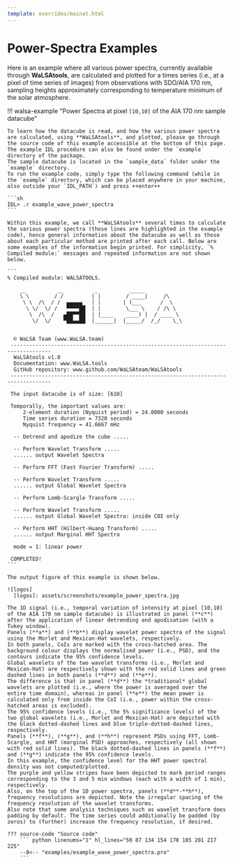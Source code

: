 ```yaml
---
template: overrides/mainat.html
---
```


# Power-Spectra Examples

Here is an example where all various power spectra, currently available through **WaLSAtools**, are calculated and plotted for a times series (i.e., at a pixel of time series of images) from observations with SDO/AIA 170 nm, sampling heights approximately corresponding to temperature minimum of the solar atmosphere.

  [1]: introduction.md

!!! walsa-example "Power Spectra at pixel `[10,10]` of the AIA 170 nm sample datacube"

    To learn how the datacube is read, and how the various power spectra are calculated, using **WaLSAtools**, and plotted, please go through the source code of this example accessible at the bottom of this page. 
    The example IDL procedure can also be found under the `example` directory of the package. 
	The sample datacube is located in the `sample_data` folder under the `example` directory. 
	To run the example code, simply type the following command (while in the `example` directory, which can be placed anywhere in your machine, also outside your `IDL_PATH`) and press ++enter++ 

    ```sh
    IDL> .r example_wave_power_spectra
    ```

    Within this example, we call **WaLSAtools** several times to calculate the various power spectra (those lines are highlighted in the example code), hence general information about the datacube as well as those about each particular method are printed after each call. Below are some examples of the information begin printed. For simplicity, `% Compiled module:` messages and repeated information are not shown below.

    ```
    % Compiled module: WALSATOOLS.

        __          __          _          _____
        \ \        / /         | |        / ____|     /\
         \ \  /\  / /  ▄▄▄▄▄   | |       | (___      /  \
          \ \/  \/ /   ▀▀▀▀██  | |        \___ \    / /\ \
           \  /\  /   ▄██▀▀██  | |____    ____) |  / ____ \
            \/  \/    ▀██▄▄██  |______|  |_____/  /_/    \_\


      © WaLSA Team (www.WaLSA.team)
     -----------------------------------------------------------------------------------
      WaLSAtools v1.0
      Documentation: www.WaLSA.tools
      GitHub repository: www.github.com/WaLSAteam/WaLSAtools
     -----------------------------------------------------------------------------------
     
     The input datacube is of size: [610]

     Temporally, the important values are:
         2-element duration (Nyquist period) = 24.0000 seconds
         Time series duration = 7320 seconds
         Nyquist frequency = 41.6667 mHz

      -- Detrend and apodize the cube .....
      
      -- Perform Wavelet Transform ..... 
      ...... output Wavelet Spectra
     
      -- Perform FFT (Fast Fourier Transform) .....
      
      -- Perform Wavelet Transform .....
      ...... output Global Wavelet Spectra
      
      -- Perform Lomb-Scargle Transform .....
      
      -- Perform Wavelet Transform .....
      ...... output Global Wavelet Spectra: inside COI only
      
      -- Perform HHT (Hilbert-Huang Transform) .....
	  ...... output Marginal HHT Spectra 
      
      mode = 1: linear power

     COMPLETED!
    ```
    
    The output figure of this example is shown below.
    
    ![logos]
      [logos]: assets/screenshots/example_power_spectra.jpg

    The 1D signal (i.e., temporal variation of intensity at pixel [10,10] of the AIA 170 nm sample datacube) is illustrated in panel (**c**) after the application of linear detrending and apodisation (with a Tukey window).
    Panels (**a**) and (**b**) display wavelet power spectra of the signal using the Morlet and Mexican-Hat wavelets, respectively. 
    In both panels, CoIs are marked with the cross-hatched area. The background colour displays the normalised power (i.e., PSD), and the contours indicate the 95% confidence levels.
    Global wavelets of the two wavelet transforms (i.e., Morlet and Mexican-Hat) are respectively shown with the red solid lines and green dashed lines in both panels (**d**) and (**e**). 
    The difference is that in panel (**d**) the *traditional* global wavelets are plotted (i.e., where the power is averaged over the entire time domain), whereas in panel (**e**) the mean power is calculated only from inside the CoI (i.e., power within the cross-hatched areas is excluded).
    The 95% confidence levels (i.e., the 5% significance levels) of the two global wavelets (i.e., Morlet and Mexican-Hat) are depicted with the black dotted-dashed lines and blue triple-dotted-dashed lines, respectively.
    Panels (**f**), (**g**), and (**h**) represent PSDs using FFT, Lomb-Scargle, and HHT (marginal PSD) approaches, respectively (all shown with red solid lines). The black dotted-dashed lines in panels (**f**) and (**g**) indicate the 95% confidence levels. 
    In this example, the confidence level for the HHT power spectral density was not computed/plotted. 
    The purple and yellow stripes have been depicted to mark period ranges corresponding to the 3 and 5 min windows (each with a width of 1 min), respectively.
    Also, on the top of the 1D power spectra, panels (**d**-**h**), frequency resolutions are depicted. Note the irregular spacing of the frequency resolution of the wavelet transforms. 
	Also note that some analysis techniques such as wavelet transform does padding by default. The time series could additionally be padded (by zeros) to (further) increase the frequency resolution, if desired.

    ??? source-code "Source code"
        ``` python linenums="1" hl_lines="50 87 134 154 170 185 201 217 225"
        --8<-- "examples/example_wave_power_spectra.pro"
        ```

<br>